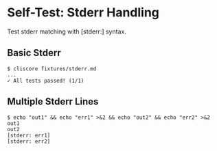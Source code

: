 # Self-Test: Stderr Handling

Test stderr matching with [stderr:] syntax.

## Basic Stderr

```console
$ cliscore fixtures/stderr.md
...
✓ All tests passed! (1/1)
```

## Multiple Stderr Lines

```console
$ echo "out1" && echo "err1" >&2 && echo "out2" && echo "err2" >&2
out1
out2
[stderr: err1]
[stderr: err2]
```

